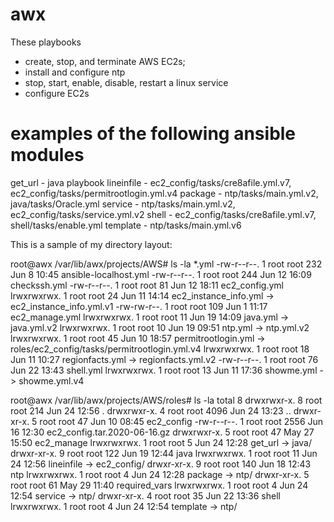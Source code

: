 # awx

These playbooks 

- create, stop, and terminate AWS EC2s;
- install and configure ntp 
- stop, start, enable, disable, restart a linux service
- configure EC2s 

# examples of the following ansible modules


get_url		- java playbook
lineinfile	- ec2_config/tasks/cre8afile.yml.v7, ec2_config/tasks/permitrootlogin.yml.v4
package		- ntp/tasks/main.yml.v2, java/tasks/Oracle.yml
service		- ntp/tasks/main.yml.v2, ec2_config/tasks/service.yml.v2
shell		- ec2_config/tasks/cre8afile.yml.v7, shell/tasks/enable.yml
template	- ntp/tasks/main.yml.v6




This is a sample of my directory layout:

root@awx /var/lib/awx/projects/AWS# ls -la *.yml
-rw-r--r--. 1 root root 232 Jun  8 10:45 ansible-localhost.yml
-rw-r--r--. 1 root root 244 Jun 12 16:09 checkssh.yml
-rw-r--r--. 1 root root  81 Jun 12 18:11 ec2_config.yml
lrwxrwxrwx. 1 root root  24 Jun 11 14:14 ec2_instance_info.yml -> ec2_instance_info.yml.v1
-rw-rw-r--. 1 root root 109 Jun  1 11:17 ec2_manage.yml
lrwxrwxrwx. 1 root root  11 Jun 19 14:09 java.yml -> java.yml.v2
lrwxrwxrwx. 1 root root  10 Jun 19 09:51 ntp.yml -> ntp.yml.v2
lrwxrwxrwx. 1 root root  45 Jun 10 18:57 permitrootlogin.yml -> roles/ec2_config/tasks/permitrootlogin.yml.v4
lrwxrwxrwx. 1 root root  18 Jun 11 10:27 regionfacts.yml -> regionfacts.yml.v2
-rw-r--r--. 1 root root  76 Jun 22 13:43 shell.yml
lrwxrwxrwx. 1 root root  13 Jun 11 17:36 showme.yml -> showme.yml.v4



root@awx /var/lib/awx/projects/AWS/roles# ls -la
total 8
drwxrwxr-x. 8 root root  214 Jun 24 12:56 .
drwxrwxr-x. 4 root root 4096 Jun 24 13:23 ..
drwxr-xr-x. 5 root root   47 Jun 10 08:45 ec2_config
-rw-r--r--. 1 root root 2556 Jun 16 12:30 ec2_config.tar.2020-06-16.gz
drwxrwxr-x. 5 root root   47 May 27 15:50 ec2_manage
lrwxrwxrwx. 1 root root    5 Jun 24 12:28 get_url -> java/
drwxr-xr-x. 9 root root  122 Jun 19 12:44 java
lrwxrwxrwx. 1 root root   11 Jun 24 12:56 lineinfile -> ec2_config/
drwxr-xr-x. 9 root root  140 Jun 18 12:43 ntp
lrwxrwxrwx. 1 root root    4 Jun 24 12:28 package -> ntp/
drwxr-xr-x. 5 root root   61 May 29 11:40 required_vars
lrwxrwxrwx. 1 root root    4 Jun 24 12:54 service -> ntp/
drwxr-xr-x. 4 root root   35 Jun 22 13:36 shell
lrwxrwxrwx. 1 root root    4 Jun 24 12:54 template -> ntp/


